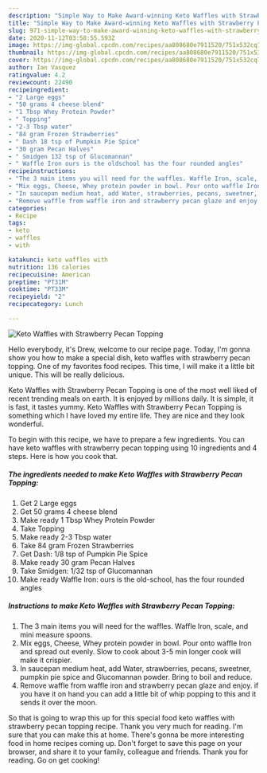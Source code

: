 ```yaml
---
description: "Simple Way to Make Award-winning Keto Waffles with Strawberry Pecan Topping"
title: "Simple Way to Make Award-winning Keto Waffles with Strawberry Pecan Topping"
slug: 971-simple-way-to-make-award-winning-keto-waffles-with-strawberry-pecan-topping
date: 2020-11-12T03:58:55.593Z
image: https://img-global.cpcdn.com/recipes/aa808680e7911520/751x532cq70/keto-waffles-with-strawberry-pecan-topping-recipe-main-photo.jpg
thumbnail: https://img-global.cpcdn.com/recipes/aa808680e7911520/751x532cq70/keto-waffles-with-strawberry-pecan-topping-recipe-main-photo.jpg
cover: https://img-global.cpcdn.com/recipes/aa808680e7911520/751x532cq70/keto-waffles-with-strawberry-pecan-topping-recipe-main-photo.jpg
author: Ian Vasquez
ratingvalue: 4.2
reviewcount: 22490
recipeingredient:
- "2 Large eggs"
- "50 grams 4 cheese blend"
- "1 Tbsp Whey Protein Powder"
- " Topping"
- "2-3 Tbsp water"
- "84 gram Frozen Strawberries"
- " Dash 18 tsp of Pumpkin Pie Spice"
- "30 gram Pecan Halves"
- " Smidgen 132 tsp of Glucomannan"
- " Waffle Iron ours is the oldschool has the four rounded angles"
recipeinstructions:
- "The 3 main items you will need for the waffles. Waffle Iron, scale, and mini measure spoons."
- "Mix eggs, Cheese, Whey protein powder in bowl. Pour onto waffle Iron and spread out evenly. Slow to cook about 3-5 min longer cook will make it crispier."
- "In saucepan medium heat, add Water, strawberries, pecans, sweetner, pumpkin pie spice and Glucomannan powder. Bring to boil and reduce."
- "Remove waffle from waffle iron and strawberry pecan glaze and enjoy. if you have it on hand you can add a little bit of whip popping to this and it sends it over the moon."
categories:
- Recipe
tags:
- keto
- waffles
- with

katakunci: keto waffles with 
nutrition: 136 calories
recipecuisine: American
preptime: "PT31M"
cooktime: "PT33M"
recipeyield: "2"
recipecategory: Lunch

---
```



![Keto Waffles with Strawberry Pecan Topping](https://img-global.cpcdn.com/recipes/aa808680e7911520/751x532cq70/keto-waffles-with-strawberry-pecan-topping-recipe-main-photo.jpg)

Hello everybody, it's Drew, welcome to our recipe page. Today, I'm gonna show you how to make a special dish, keto waffles with strawberry pecan topping. One of my favorites food recipes. This time, I will make it a little bit unique. This will be really delicious.



Keto Waffles with Strawberry Pecan Topping is one of the most well liked of recent trending meals on earth. It is enjoyed by millions daily. It is simple, it is fast, it tastes yummy. Keto Waffles with Strawberry Pecan Topping is something which I have loved my entire life. They are nice and they look wonderful.


To begin with this recipe, we have to prepare a few ingredients. You can have keto waffles with strawberry pecan topping using 10 ingredients and 4 steps. Here is how you cook that.

<!--inarticleads1-->

##### The ingredients needed to make Keto Waffles with Strawberry Pecan Topping:

1. Get 2 Large eggs
1. Get 50 grams 4 cheese blend
1. Make ready 1 Tbsp Whey Protein Powder
1. Take  Topping
1. Make ready 2-3 Tbsp water
1. Take 84 gram Frozen Strawberries
1. Get  Dash: 1/8 tsp of Pumpkin Pie Spice
1. Make ready 30 gram Pecan Halves
1. Take  Smidgen: 1/32 tsp of Glucomannan
1. Make ready  Waffle Iron: ours is the old-school, has the four rounded angles




<!--inarticleads2-->

##### Instructions to make Keto Waffles with Strawberry Pecan Topping:

1. The 3 main items you will need for the waffles. Waffle Iron, scale, and mini measure spoons.
1. Mix eggs, Cheese, Whey protein powder in bowl. Pour onto waffle Iron and spread out evenly. Slow to cook about 3-5 min longer cook will make it crispier.
1. In saucepan medium heat, add Water, strawberries, pecans, sweetner, pumpkin pie spice and Glucomannan powder. Bring to boil and reduce.
1. Remove waffle from waffle iron and strawberry pecan glaze and enjoy. if you have it on hand you can add a little bit of whip popping to this and it sends it over the moon.




So that is going to wrap this up for this special food keto waffles with strawberry pecan topping recipe. Thank you very much for reading. I'm sure that you can make this at home. There's gonna be more interesting food in home recipes coming up. Don't forget to save this page on your browser, and share it to your family, colleague and friends. Thank you for reading. Go on get cooking!
